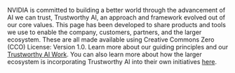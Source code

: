 NVIDIA is committed to building a better world through the advancement of AI we can trust, Trustworthy AI, an approach and framework evolved out of our core values.  This page has been developed to share products and tools we use to enable the company, customers, partners, and the larger ecosystem.  These are all made available using Creative Commons Zero (CCO) License: Version 1.0.  Learn more about our guiding principles and our [Trustworthy AI Work](https://www.nvidia.com/en-us/ai-data-science/trustworthy-ai/).  You can also learn more about how the larger ecosystem is incorporating Trustworthy AI into their own initiatives [here](https://www.nvidia.com/gtc/session-catalog/?search=S62411%2C%20S62221%2C%20S62594%2C%20S62292%2C%20S62300#/&ncid=no-ncid).
